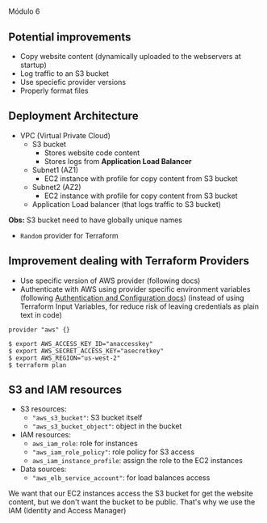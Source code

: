 #
Módulo 6

## Potential improvements

- Copy website content (dynamically uploaded to the webservers at startup)
- Log traffic to an S3 bucket
- Use speciefic provider versions
- Properly format files

## Deployment Architecture

* VPC (Virtual Private Cloud)
  * S3 bucket
    * Stores website code content
    * Stores logs from **Application Load Balancer**
  * Subnet1 (AZ1)
    * EC2 instance with profile for copy content from S3 bucket
  * Subnet2 (AZ2)
    * EC2 instance with profile for copy content from S3 bucket
  * Application Load balancer (that logs traffic to S3 bucket)

**Obs:** S3 bucket need to have globally unique names
   * `Random` provider for Terraform

## Improvement dealing with Terraform Providers

- Use specific version of AWS provider (following docs)
- Authenticate with AWS using provider specific environment variables (following [Authentication and Configuration docs](https://registry.terraform.io/providers/hashicorp/aws/latest/docs#authentication-and-configuration)) (instead of using Terraform Input Variables, for reduce risk of leaving credentials as plain text in code)
```
provider "aws" {}
```
```
$ export AWS_ACCESS_KEY_ID="anaccesskey"
$ export AWS_SECRET_ACCESS_KEY="asecretkey"
$ export AWS_REGION="us-west-2"
$ terraform plan
```

## S3 and IAM resources

- S3 resources:
  - `"aws_s3_bucket"`: S3 bucket itself
  - `"aws_s3_bucket_object"`: object in the bucket
- IAM resources:
  - `aws_iam_role`: role for instances
  - `"aws_iam_role_policy"`: role policy for S3 access
  - `aws_iam_instance_profile`: assign the role to the EC2 instances
- Data sources:
  - `"aws_elb_service_account"`: for load balances access

We want that our EC2 instances access the S3 bucket for get the website content, but we don't want the bucket to be public. That's why we use the IAM (Identity and Access Manager)


